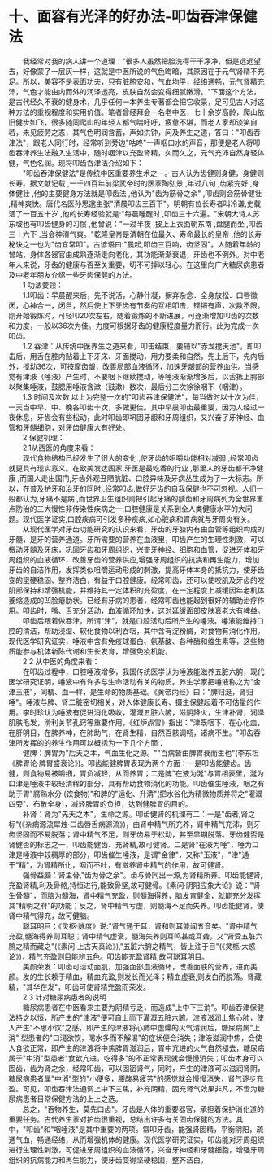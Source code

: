 # 十、面容有光泽的好办法-叩齿吞津保健法
  
　　我经常对我的病人讲一个道理："很多人虽然把脸洗得干干净净，但是远远望去，好像蒙了一层灰一样，这就是中医所说的气色晦暗，其原因在于元气肾精不充足。所以，美容不是表面功夫，只有脏腑安和，气血均平，经络通畅，元气肾精充沛，气色才能由内而外的润泽透亮，皮肤自然会变得细腻嫩滑。"下面这个方法，是古代经久不衰的健身术，几乎任何一本养生专著都会把它收录，足可见古人对这种方法的重视程度和实用价值。笔者曾经拜会一名老中医，七十余岁高龄，爬山依旧健步如飞，很多随同爬山的年轻人都气喘吁吁，疲惫不堪，而老人家却谈笑自若，未见疲劳之态，其气色明润含蓄，声如洪钟，问及养生之道，答曰："叩齿吞津法"，跟老人同行时，经常听到旁边"咕咚"一声咽口水的声音，那便是老人将叩齿吞津养生法融入生活中，随时咽津以充盈肾精，久而久之，元气充沛自然身轻体健，气色名润。现将叩齿吞津法介绍如下：  
　　"叩齿吞津保健法"是传统中医重要养生术之一。古人认为齿健则身健，身健则长寿。据文献记载 ,一千四百年前梁武帝时的医家陶弘景 ,年过八旬 ,齿紧完好 ,身体健壮 ,他的主要健身方法就是叩齿法 ,他认为"齿为筋骨之余" ,叩齿则会筋骨健壮 ,精神爽快。唐代名医孙思邈主张"清晨叩齿三百下"。明朝有位长寿者叫冷谦,史载活了一百五十岁 ,他的长寿经验就是:"每晨睡醒时 ,叩齿三十六遍。"宋朝大诗人苏东坡也有叩齿健身的习惯 ,他曾说："一过半夜 ,披上上衣面朝东南 ,盘腿而坐 ,叩齿三十六下 ,当会神清气爽。"乾隆皇帝是清朝在位最久、寿命最长的皇帝 ,他的长寿秘诀之一也为"齿宜常叩"。古谚语曰:"晨起,叩齿三百响，齿坚固"。人随着年龄的曾站，身体各器官由成熟逐渐走向老化，其功能渐渐衰退，牙齿也不例外。对中老年人来说，牙齿的健康与否至关重要，切不可掉以轻心。在这里向广大糖尿病患者及中老年朋友介绍一些牙齿保健的方法。  
　　1 功法要领：  
　　1.1叩齿：早晨醒来后，先不说活，心静什凝，摒弃杂念．全身放松．口唇徽闭，心神合一，闭目，然后使上下牙齿有节奏的互相叩击，铿锵有声，次数不限。刚开始锻炼时，可轻叩20次左右，随着锻炼的不断进展，可逐渐增加叩齿的次数和力度，一般以36次为佳。力度可根据牙齿的健康程度量力而行。此为完成一次叩齿。  
　　1.2 吞津：从传统中医养生之道来看，叩击结束，要辅以"赤龙搅天池"，即叩击后，用舌在腔内贴着上下牙床、牙面搅动，用力要柔和自然，先上后下，先内后外，搅动36次，可按摩齿龈，改善局部血液循环，加速牙龈部的营养血供。当感觉有津液（唾液）产生时，不要咽下继续搅动，等唾液渐渐增多后，以舌抵上腭部以聚集唾液，鼓腮用唾液含漱（鼓漱）数次，最后分三次徐徐咽下（咽津）。  
　　1.3 时间及次数 以上为完整一次的"叩齿吞津保健法"，每当做时以十次为佳，一天当中早、中、晚各叩齿十次，多做更佳。其中早晨叩齿最重要，因为人经过一夜休息，牙齿会有些松动，此时叩齿即巩固牙龈和牙周组织，又兴奋了牙神经、血管和牙髓细胞，对牙齿健康大有好处。  
　　2 保健机理：  
　　2.1从西医的角度来看：  
　　现代食物结构已经发生了很大的变化 ,使牙齿的咀嚼功能相对减弱 ,经常叩齿就更具有现实意义。在欧美发达国家,牙医是最吃香的行业 ,那里人的牙齿都干净健康 ,而国人走出国门,牙齿外观丑陋肮脏、口腔异味及牙病丛生成为了一大标志。所以，在普及护牙和治牙的同时 ,经常叩齿,做好牙齿的自我保健也不可忽视。人们一般都认为,牙痛不是病 ,而世界卫生组织则把引起牙痛的龋齿和牙周病列为全世界重点防治的三大慢性非传染性疾病之一,口腔健康是关系到全人类健康水平的大问题。现代医学证实,口腔疾病可引发多种疾病,如心脏病和胃病就与牙周炎有关。  
　　从现代医学对牙齿功能研究的认识来看，牙齿的牙腔内有由血管等组织构成的牙髓，是牙的营养通道。牙所需要的营养在血液里，叩齿产生的生理性刺激，可以振动牙髓及牙床，巩固牙齿和牙周组织，兴奋牙神经、细胞和血管，促进牙体和牙周组织的血液循环，改善牙齿的营养供应,增强牙周组织的抗病和再生能力，增加牙齿的自洁作用，发挥类似咀嚼运动形成的刺激，提高牙体本身的抵抗力，使牙齿变的坚硬稳固、整齐洁白，有益于口腔健康。经常叩齿，还可以使咬肌及牙齿的咬肌部保持和增强机能，并维持其一定体积的充盈度，在一定程度上减缓因年老机体萎缩造成的凹脸瘪肋状。已经有牙病的患者，经常叩齿也能起到很好的辅助治疗作用。叩齿时，嘴、舌充分活动，血液循环加快，这对延缓面部皮肤衰老大有裨益。  
　　叩齿后跟着做吞津，所谓"津"，就是口腔活动后所产生的唾液。唾液能维持口腔的清洁，帮助浸湿、软化食物以利吞咽，其中含有淀粉酶，对食物有消化作用。现代医学研究证实，唾液中含有免疫球蛋白、氨基酸、各种酶和维生素等，这些物质能参与机体新陈代谢和生长发育，增强免疫机能。  
　　2.2 从中医的角度来看：  
　　在叩齿过程中，口腔唾液增多，我国传统医学认为唾液能滋养五脏六腑，现代医学研究证明，唾液中有许多与生命活动有关的物质。养生学家把唾液称之为"金津玉液"，同精、血一样，是生命的物质基础。《黄帝内经》曰："脾归涎，肾归唾"。唾液与脾、肾二脏密切相关，对人体健康长寿、摄生保健起着不可估量的作用。李时珍认为唾液有促进消化吸收，灌溉五脏六腑，滋阴降火，生津补肾，润泽肌肤毛发，滑利关节孔窍等重要作用，《红炉点雪》指出："津既咽下，在心化血，在肝明目，在脾养神，在肺助气，在肾生精，自然百骸调畅，诸病不生。"叩齿吞津所发挥的的养生作用可以概括为一下几个方面：  
　　健脾：脾胃为"后天之本，气血生化之源。""百病皆由脾胃衰而生也"(李东坦《脾胃论·脾胃盛衰论》)。叩齿能健脾胃表现为两个方面：一是叩齿能健齿。齿健，则食物易被嚼细，胃负减轻，从而养胃；二是脾"在液为涎"与胃相表里，涎为口津是唾液中较轻清稀的部分，具有帮助食物消化的功能。叩齿催生唾液，咽之有助于胃"腐熟水分 (饮食物)"和脾的"运化、升清"(把水谷化为精微物质并将之"灌溉四旁"、布散全身)，减轻脾胃的负担，达到健脾胃的目的。  
　　补肾：肾为"先天之本"，生命之源。叩齿健肾的机理有二：一是"齿者,肾之标"(《杂病源流犀烛·口齿唇舌病源流》)，由肾中精气所充养，肾中精气充沛，则牙齿坚固而不易脱落；肾中精气不足，则牙齿易于松动，甚至早期脱落。牙齿健否是肾健否的标志之一，叩齿能健齿、充肾精,故可健肾。二是肾"在液为唾"，唾为口津是唾液中较稠厚的部分，叩齿催生唾液，是谓"金律"，又称"玉液"，"津"通于"精"，为肾精所化，咽而不吐，有滋养肾中精气的作用，故可健肾。  
　　强骨益脑：肾主骨,"齿为骨之余"。齿与骨同出一源,为肾精所养。叩齿能健肾,充盈肾精,利及骨骼,持恒进行,能致骨坚,故可健骨。《素问·阴阳应象大论》说："肾生骨髓"，而脑为髓海，肾中精气充盈，则髓海得养，脑发育健全，就能充分发挥其"精明之府"的功能；反之，肾中精气亏虚，则髓海不足而失养。叩齿能健肾，使肾中精气得充，故可健脑。  
　　聪耳明目：《灵柩·脉度》说:"肾气通于耳，肾和则耳能闻五音矣。"肾中精气充盈,髓海得养则耳聪；肾中精气虚衰，髓海失养则耳鸣甚或耳聋。又"肾受五脏六腑之精而藏之"(《素问·上古天真论》),"五脏六腑之精气，皆上注于目"(《灵柩·大惑论》)，精气充盈则目能辨五色。叩齿能充盈肾精,故可聪耳明目。  
　　美颜荣发：叩齿可活动面肌，加强面部血液循环，改善面肤的营养，进而美颜。发的生长赖于精血，精血充盈,则发长而光泽；精血虚衰,则发白而脱落。肾藏精，"其华在发"，叩齿可使肾精充盈而荣发。  
　　2.3 针对糖尿病患者的说明  
　　糖尿病患者在中医看来主要为阴精亏乏，而造成"上中下三消"。叩齿吞津保健法持之以恒，所产生的"津液"便可自上而下灌溉五脏六腑。津液滋润上焦心肺，使人产生"不思小饮"之感，即产生的津液将心肺中虚燥的火气清润后，糖尿病属"上消" 型患者的"口渴欲饮，喝水多而不解渴"的症状便会消失；津液滋润中焦，会使人食欲正常，即产生的津液将中焦脾胃滋润后，胃中亢进的火气自然褪去，糖尿病属于"中消"型患者"食欲亢进，吃得多"的不正常表现就会慢慢消失；叩齿本身可以固齿，齿为肾之余，经常叩齿，可以固密肾气，同时，产生的津液可以滋润肾阴，糖尿病患者属"中消"型的"小便多，腰酸易疲劳"的感觉就会慢慢消失，肾气逐步充盈。可见，叩齿吞津法通调上中下三焦，补充阴精，固充肾气效果非凡，不啻为糖尿病患者日常保健方法的上上之选。  
　　总之，"百物养生，莫先口齿"。牙齿是人体的重要器官，承担着保护消化道的重要任务。古代养生家对护齿很重视，总结出许多有关固齿保健的方法。其中，"叩齿"和"咽唾液"是其中重要的两项。常叩牙齿，能强肾固精，平衡阴阳，疏通气血，畅通经络，从而增强机体的健康。现代医学研究证实，叩齿能对牙周组织进行生理性刺激，可促进牙周组织的血液循环，兴奋牙神经和牙髓细胞，增强牙周组织的抗病能力和再生能力，使牙齿变得坚硬稳固，整齐洁白。  